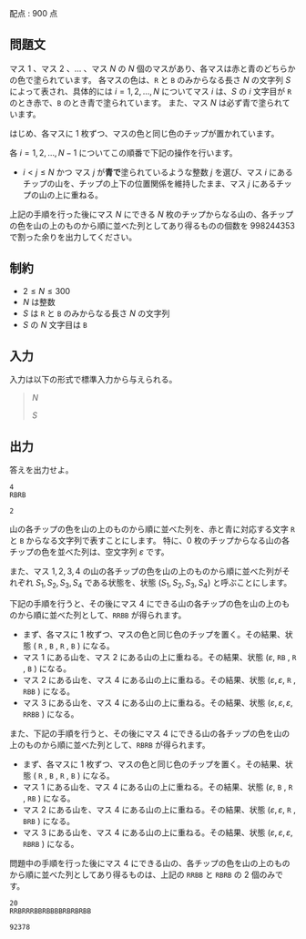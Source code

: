 配点 : $900$ 点

## 問題文

マス $1$ 、マス $2$ 、$\ldots$ 、マス $N$ の $N$ 個のマスがあり、各マスは赤と青のどちらかの色で塗られています。
各マスの色は、`R` と `B` のみからなる長さ $N$ の文字列 $S$ によって表され、具体的には $i = 1, 2, \ldots, N$ についてマス $i$ は、$S$ の $i$ 文字目が `R` のとき赤で、`B` のとき青で塗られています。
また、マス $N$ は必ず青で塗られています。

はじめ、各マスに $1$ 枚ずつ、マスの色と同じ色のチップが置かれています。

各 $i = 1, 2, \ldots, N-1$ についてこの順番で下記の操作を行います。

- $i \lt j \leq N$ かつ マス $j$ が**青で**塗られているような整数 $j$ を選び、マス $i$ にあるチップの山を、チップの上下の位置関係を維持したまま、マス $j$ にあるチップの山の上に重ねる。

上記の手順を行った後にマス $N$ にできる $N$ 枚のチップからなる山の、各チップの色を山の上のものから順に並べた列としてあり得るものの個数を $998244353$ で割った余りを出力してください。

## 制約

- $2 \leq N \leq 300$
- $N$ は整数
- $S$ は `R` と `B` のみからなる長さ $N$ の文字列
- $S$ の $N$ 文字目は `B`

## 入力

入力は以下の形式で標準入力から与えられる。

> $N$
> 
> $S$

## 出力

答えを出力せよ。

```input1
4
RBRB
```

```output1
2
```

山の各チップの色を山の上のものから順に並べた列を、赤と青に対応する文字 `R` と `B` からなる文字列で表すことにします。
特に、$0$ 枚のチップからなる山の各チップの色を並べた列は、空文字列 $\varepsilon$ です。

また、マス $1, 2, 3, 4$ の山の各チップの色を山の上のものから順に並べた列がそれぞれ $S_1, S_2, S_3, S_4$ である状態を、状態 $(S_1, S_2, S_3, S_4)$ と呼ぶことにします。

下記の手順を行うと、その後にマス $4$ にできる山の各チップの色を山の上のものから順に並べた列として、`RRBB` が得られます。

- まず、各マスに $1$ 枚ずつ、マスの色と同じ色のチップを置く。その結果、状態 $($ `R` $,$ `B` $,$ `R` $,$ `B` $)$ になる。
- マス $1$ にある山を、マス $2$ にある山の上に重ねる。その結果、状態 $(\varepsilon,$ `RB` $,$ `R` $,$ `B` $)$ になる。
- マス $2$ にある山を、マス $4$ にある山の上に重ねる。その結果、状態 $(\varepsilon, \varepsilon,$ `R` $,$ `RBB` $)$ になる。
- マス $3$ にある山を、マス $4$ にある山の上に重ねる。その結果、状態 $(\varepsilon, \varepsilon, \varepsilon,$ `RRBB` $)$ になる。

また、下記の手順を行うと、その後にマス $4$ にできる山の各チップの色を山の上のものから順に並べた列として、`RBRB` が得られます。

- まず、各マスに $1$ 枚ずつ、マスの色と同じ色のチップを置く。その結果、状態 $($ `R` $,$ `B` $,$ `R` $,$ `B` $)$ になる。
- マス $1$ にある山を、マス $4$ にある山の上に重ねる。その結果、状態 $(\varepsilon,$ `B` $,$ `R` $,$ `RB` $)$ になる。
- マス $2$ にある山を、マス $4$ にある山の上に重ねる。その結果、状態 $(\varepsilon, \varepsilon,$ `R` $,$ `BRB` $)$ になる。
- マス $3$ にある山を、マス $4$ にある山の上に重ねる。その結果、状態 $(\varepsilon, \varepsilon, \varepsilon,$ `RBRB` $)$ になる。

問題中の手順を行った後にマス $4$ にできる山の、各チップの色を山の上のものから順に並べた列としてあり得るものは、上記の `RRBB` と `RBRB` の $2$ 個のみです。

```input2
20
RRBRRRBBRBBBBRBRBRBB
```

```output2
92378
```